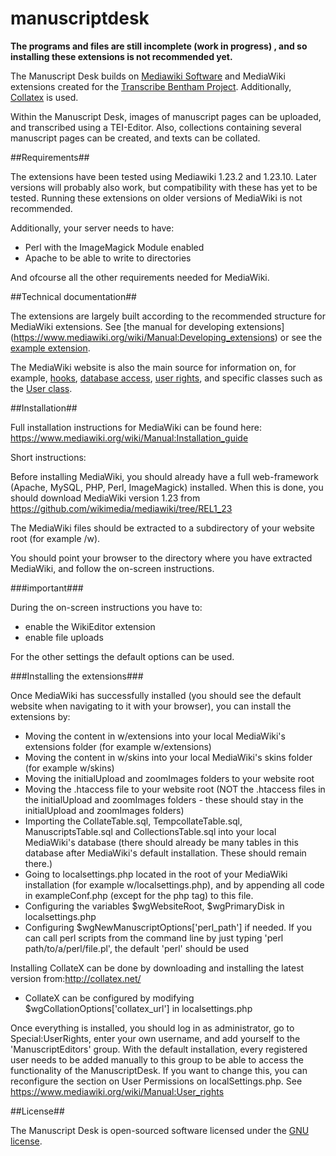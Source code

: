 # manuscriptdesk

**The programs and files are still incomplete (work in progress) , and so installing these extensions is not recommended yet.**

The Manuscript Desk builds on [Mediawiki Software](https://www.mediawiki.org/wiki/MediaWiki) and MediaWiki extensions created for the [Transcribe Bentham Project](http://blogs.ucl.ac.uk/transcribe-bentham/).
Additionally, [Collatex](http://collatex.net/) is used. 

Within the Manuscript Desk, images of manuscript pages can be uploaded, and transcribed using a TEI-Editor. Also, collections containing several manuscript pages can be created, and texts can be collated. 

##Requirements##

The extensions have been tested using Mediawiki 1.23.2 and 1.23.10. Later versions will probably also work, but compatibility with these has yet to be tested. Running these extensions
on older versions of MediaWiki is not recommended. 

Additionally, your server needs to have: 

* Perl with the ImageMagick Module enabled
* Apache to be able to write to directories

And ofcourse all the other requirements needed for MediaWiki.

##Technical documentation##

The extensions are largely built according to the recommended structure for MediaWiki extensions. See [the manual for developing extensions]
(https://www.mediawiki.org/wiki/Manual:Developing_extensions) or see the [example extension](https://github.com/wikimedia/mediawiki-extensions-examples/tree/master/Example).

The MediaWiki website is also the main source for information on, for example, [hooks](https://www.mediawiki.org/wiki/Manual:Hooks), 
[database access](https://www.mediawiki.org/wiki/Manual:Database_access), [user rights](https://www.mediawiki.org/wiki/Manual:User_rights), and
specific classes such as the [User class](https://www.mediawiki.org/wiki/Manual:User.php).

##Installation##

Full installation instructions for MediaWiki can be found here: https://www.mediawiki.org/wiki/Manual:Installation_guide

Short instructions: 

Before installing MediaWiki, you should already have a full web-framework (Apache, MySQL, PHP, Perl, ImageMagick) installed.
When this is done, you should download MediaWiki version 1.23 from https://github.com/wikimedia/mediawiki/tree/REL1_23

The MediaWiki files should be extracted to a subdirectory of your website root (for example /w).

You should point your browser to the directory where you have extracted MediaWiki, and follow the on-screen instructions.

###important###

During the on-screen instructions you have to:

- enable the WikiEditor extension
- enable file uploads

For the other settings the default options can be used.

###Installing the extensions###

Once MediaWiki has successfully installed (you should see the default website when navigating to it with your browser),
you can install the extensions by: 

- Moving the content in w/extensions into your local MediaWiki's extensions folder (for example w/extensions) 
- Moving the content in w/skins into your local MediaWiki's skins folder (for example w/skins)
- Moving the initialUpload and zoomImages folders to your website root 
- Moving the .htaccess file to your website root (NOT the .htaccess files in the initialUpload and zoomImages folders - these should stay in the initialUpload and zoomImages folders)
- Importing the CollateTable.sql, TempcollateTable.sql, ManuscriptsTable.sql and CollectionsTable.sql into your local MediaWiki's database (there should already be many tables in this database 
  after MediaWiki's default installation. These should remain there.)
- Going to localsettings.php located in the root of your MediaWiki installation (for example w/localsettings.php), and by appending all code in exampleConf.php (except for the php tag) to this file.
- Configuring the variables $wgWebsiteRoot, $wgPrimaryDisk in localsettings.php
- Configuring $wgNewManuscriptOptions['perl_path'] if needed. If you can call perl scripts from the command line by just typing 'perl path/to/a/perl/file.pl', the default 'perl'
should be used
  
Installing CollateX can be done by downloading and installing the latest version from:http://collatex.net/

- CollateX can be configured by modifying $wgCollationOptions['collatex_url'] in localsettings.php

Once everything is installed, you should log in as administrator, go to Special:UserRights, enter your own username, and add yourself to the 'ManuscriptEditors' group. 
With the default installation, every registered user needs to be added manually to this group to be able to access the functionality of the ManuscriptDesk. 
If you want to change this, you can reconfigure the section on User Permissions on localSettings.php. See https://www.mediawiki.org/wiki/Manual:User_rights


##License##

The Manuscript Desk is open-sourced software licensed under the [GNU license](http://www.gnu.org/licenses/gpl-3.0.en.html). 